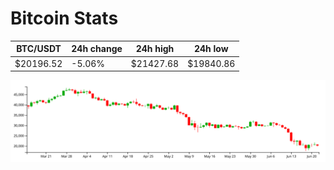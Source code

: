# Bitcoin Stats

BTC/USDT|24h change|24h high|24h low|
|---|---|---|---|
|$20196.52|-5.06%|$21427.68|$19840.86|

<img src="./chart.svg">

